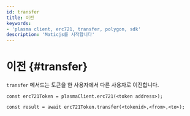 ```yaml
---
id: transfer
title: 이전
keywords:
- 'plasma client, erc721, transfer, polygon, sdk'
description: 'Maticjs를 시작합니다'
---
```


# 이전 {#transfer}

`transfer` 메서드는 토큰을 한 사용자에서 다른 사용자로 이전합니다.

```
const erc721Token = plasmaClient.erc721(<token address>);

const result = await erc721Token.transfer(<tokenid>,<from>,<to>);

```
